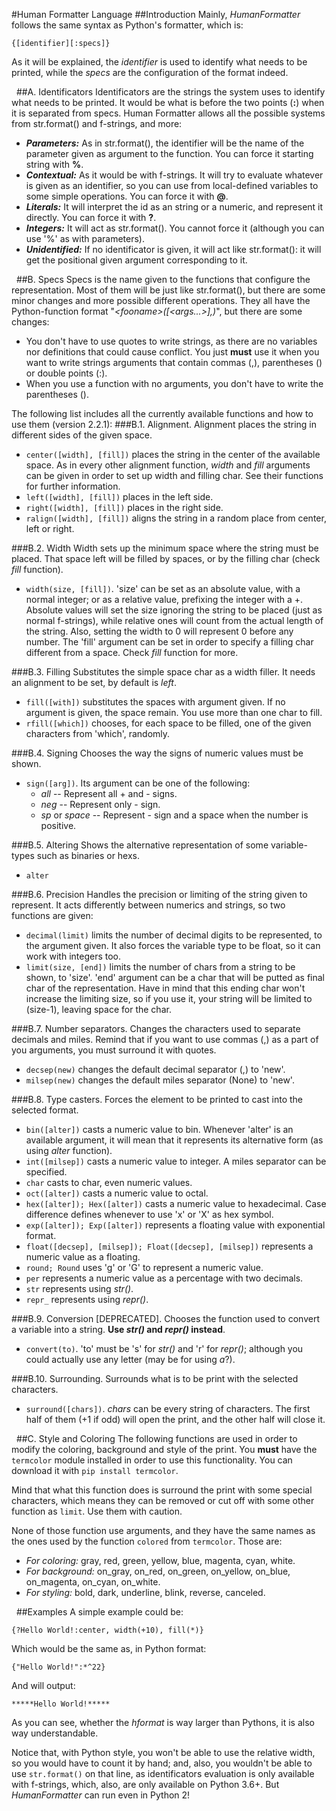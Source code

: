 #Human Formatter Language
##Introduction
Mainly, _HumanFormatter_ follows the same syntax as Python's formatter, which is:

	{[identifier][:specs]}

As it will be explained, the _identifier_ is used to identify what needs to be printed, while the _specs_ are the configuration of the format indeed.


&nbsp;
##A. Identificators
Identificators are the strings the system uses to identify what needs to be printed. It would be what is before the two points (**:**) when it is separated from specs. Human Formatter allows all the possible systems from str.format() and f-strings, and more:

* _**Parameters:**_ As in str.format(), the identifier will be the name of the parameter given as argument to the function. You can force it starting string with **%**.
* _**Contextual:**_ As it would be with f-strings. It will try to evaluate whatever is given as an identifier, so you can use from local-defined variables to some simple operations. You can force it with **@**.
* _**Literals:**_ It will interpret the id as an string or a numeric, and represent it directly. You can force it with **?**.
* _**Integers:**_ It will act as str.format(). You cannot force it (although you can use '%' as with parameters).
* _**Unidentified:**_ If no identificator is given, it will act like str.format(): it will get the positional given argument corresponding to it.

&nbsp;
##B. Specs
Specs is the name given to the functions that configure the representation. Most of them will be just like str.format(), but there are some minor changes and more possible different operations. They all have the Python-function format "_<fooname\>([<args...\>],)_", but there are some changes:

* You don't have to use quotes to write strings, as there are no variables nor definitions that could cause conflict. You just **must** use it when you want to write strings arguments that contain commas (,), parentheses () or double points (:).
* When you use a function with no arguments, you don't have to write the parentheses ().


The following list includes all the currently available functions and how to use them (version 2.2.1):
###B.1. Alignment.
Alignment places the string in different sides of the given space.

* `center([width], [fill])` places the string in the center of the available space. As in every other alignment function, _width_ and _fill_ arguments can be given in order to set up width and filling char. See their functions for further information.
* `left([width], [fill])` places in the left side.
* `right([width], [fill])` places in the right side.
* `ralign([width], [fill])` aligns the string in a random place from center, left or right.

###B.2. Width
Width sets up the minimum space where the string must be placed. That space left will be filled by spaces, or by the filling char (check _fill_ function).

* `width(size, [fill])`. 'size' can be set as an absolute value, with a normal integer; or as a relative value, prefixing the integer with a +. Absolute values will set the size ignoring the string to be placed (just as normal f-strings), while relative ones will count from the actual length of the string. Also, setting the width to 0 will represent 0 before any number. The 'fill' argument can be set in order to specify a filling char different from a space. Check _fill_ function for more.

###B.3. Filling
Substitutes the simple space char as a width filler. It needs an alignment to be set, by default is _left_.

* `fill([with])` substitutes the spaces with argument given. If no argument is given, the space remain. You use more than one char to fill.
* `rfill([which])` chooses, for each space to be filled, one of the given characters from 'which', randomly.

###B.4. Signing
Chooses the way the signs of numeric values must be shown.

* `sign([arg])`. Its argument can be one of the following:
	* _all_ -- Represent all + and - signs.
	* _neg_ -- Represent only - sign.
	* _sp_ or _space_ -- Represent - sign and a space when the number is positive.

###B.5. Altering
Shows the alternative representation of some variable-types such as binaries or hexs.

* `alter`

###B.6. Precision
Handles the precision or limiting of the string given to represent. It acts differently between numerics and strings, so two functions are given:

* `decimal(limit)` limits the number of decimal digits to be represented, to the argument given. It also forces the variable type to be float, so it can work with integers too.
* `limit(size, [end])` limits the number of chars from a string to be shown, to 'size'. 'end' argument can be a char that will be putted as final char of the representation. Have in mind that this ending char won't increase the limiting size, so if you use it, your string will be limited to (size-1), leaving space for the char.

###B.7. Number separators.
Changes the characters used to separate decimals and miles. Remind that if you want to use commas (,) as a part of you arguments, you must surround it with quotes.

* `decsep(new)` changes the default decimal separator (,) to 'new'.
* `milsep(new)` changes the default miles separator (None) to 'new'.

###B.8. Type casters.
Forces the element to be printed to cast into the selected format.

* `bin([alter])` casts a numeric value to bin. Whenever 'alter' is an available argument, it will mean that it represents its alternative form (as using _alter_ function).
* `int([milsep])` casts a numeric value to integer. A miles separator can be specified.
* `char` casts to char, even numeric values.
* `oct([alter])` casts a numeric value to octal.
* `hex([alter]); Hex([alter])` casts a numeric value to hexadecimal. Case difference defines whenever to use 'x' or 'X' as hex symbol.
* `exp([alter]); Exp([alter])` represents a floating value with exponential format.
* `float([decsep], [milsep]); Float([decsep], [milsep])` represents a numeric value as a floating.
* `round; Round` uses 'g' or 'G' to represent a numeric value.
* `per` represents a numeric value as a percentage with two decimals.
* `str` represents using _str()_.
* `repr_` represents using _repr()_.

###B.9. Conversion [DEPRECATED].
Chooses the function used to convert a variable into a string. __Use _str()_ and _repr()_ instead__.

* `convert(to)`. 'to' must be 's' for _str()_ and 'r' for _repr()_; although you could actually use any letter (may be for using _a_?).

###B.10. Surrounding.
Surrounds what is to be print with the selected characters.

* `surround([chars])`. _chars_ can be every string of characters. The first half of them (+1 if odd) will open the print, and the other half will close it.

&nbsp;
##C. Style and Coloring
The following functions are used in order to modify the coloring, background and style of the print. You __must__ have the `termcolor` module installed in order to use this functionality. You can download it with `pip install termcolor`.

Mind that what this function does is surround the print with some special characters, which means they can be removed or cut off with some other function as `limit`. Use them with caution.

None of those function use arguments, and they have the same names as the ones used by the function `colored` from `termcolor`. Those are:

* _For coloring:_ gray, red, green, yellow, blue, magenta, cyan, white.
* _For background:_ on\_gray, on\_red, on\_green, on\_yellow, on\_blue, on\_magenta, on\_cyan, on\_white.
* _For styling:_ bold, dark, underline, blink, reverse, canceled.

&nbsp;
##Examples
A simple example could be:

	{?Hello World!:center, width(+10), fill(*)}

Which would be the same as, in Python format:

	{"Hello World!":*^22}

And will output:

	*****Hello World!*****

As you can see, whether the _hformat_ is way larger than Pythons, it is also way understandable.

Notice that, with Python style, you won't be able to use the relative width, so you would have to count it by hand; and, also, you wouldn't be able to use `str.format()` on that line, as identificators evaluation is only available with f-strings, which, also, are only available on Python 3.6+. But _HumanFormatter_ can run even in Python 2!